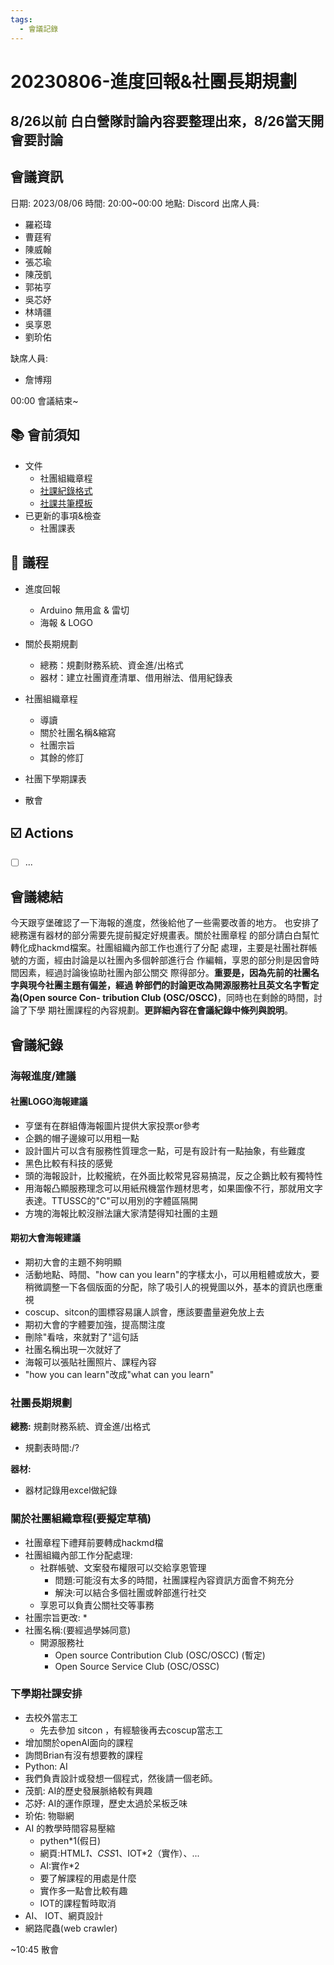 ```yaml
---
tags:
  - 會議記錄
---
```

# 20230806-進度回報&社團長期規劃

## 8/26以前 白白營隊討論內容要整理出來，8/26當天開會要討論

## 會議資訊

日期: 2023/08/06
時間: 20:00~00:00
地點: Discord
出席人員:

- 羅崧瑋
- 曹莛宥
- 陳威翰
- 張芯瑜
- 陳茂凱
- 郭祐亨
- 吳芯妤
- 林靖疆
- 吳享恩
- 劉玠佑

缺席人員:

- 詹博翔

00:00 會議結束~

## 📚 會前須知

- 文件
  - 社團組織章程
  - [社課紀錄格式](https://hackmd.io/@EJuMQJj_QPylQryxaYpC-Q/rJOrirooh)
  - [社課共筆模板](https://hackmd.io/@EJuMQJj_QPylQryxaYpC-Q/rJHuNR4jn)
- 已更新的事項&檢查
  - 社團課表

## 📣 議程

- 進度回報
  - Arduino 無用盒 & 雷切
  - 海報 & LOGO

- 關於長期規劃
  - 總務：規劃財務系統、資金進/出格式
  - 器材：建立社團資產清單、借用辦法、借用紀錄表
- 社團組織章程
  - 導讀
  - 關於社團名稱&縮寫
  - 社團宗旨
  - 其餘的修訂
- 社團下學期課表
- 散會

## ☑️ Actions

- [ ] ...

## 會議總結

今天跟亨堡確認了一下海報的進度，然後給他了一些需要改善的地方。
也安排了總務還有器材的部分需要先提前擬定好規畫表。關於社團章程
的部分請白白幫忙轉化成hackmd檔案。社團組織內部工作也進行了分配
處理，主要是社團社群帳號的方面，經由討論是以社團內多個幹部進行合
作編輯，享恩的部分則是因會時間因素，經過討論後協助社團內部公關交
際得部分。**重要是，因為先前的社團名字與現今社團主題有偏差，經過
幹部們的討論更改為開源服務社且英文名字暫定為(Open source Con-
tribution Club (OSC/OSCC)**，同時也在剩餘的時間，討論了下學
期社團課程的內容規劃。**更詳細內容在會議紀錄中條列與說明**。

## 會議紀錄

### 海報進度/建議

#### 社團LOGO海報建議

- 亨堡有在群組傳海報圖片提供大家投票or參考
- 企鵝的帽子邊線可以用粗一點
- 設計圖片可以含有服務性質理念一點，可是有設計有一點抽象，有些難度
- 黑色比較有科技的感覺
- 頭的海報設計，比較攏統，在外面比較常見容易搞混，反之企鵝比較有獨特性
- 用海報凸顯服務理念可以用紙飛機當作題材思考，如果圖像不行，那就用文字表達。TTUSSC的"C"可以用別的字體區隔開
- 方塊的海報比較沒辦法讓大家清楚得知社團的主題

#### 期初大會海報建議

- 期初大會的主題不夠明顯
- 活動地點、時間、"how can you learn"的字樣太小，可以用粗體或放大，要稍微調整一下各個版面的分配，除了吸引人的視覺圖以外，基本的資訊也應重視
- coscup、sitcon的圖標容易讓人誤會，應該要盡量避免放上去
- 期初大會的字體要加強，提高關注度
- 刪除"看啥，來就對了"這句話
- 社團名稱出現一次就好了
- 海報可以張貼社團照片、課程內容
- "how you can learn"改成"what can you learn"

### 社團長期規劃

**總務:** 規劃財務系統、資金進/出格式

- 規劃表時間:/?

**器材:**

- 器材記錄用excel做紀錄

### 關於社團組織章程(要擬定草稿)

- 社團章程下禮拜前要轉成hackmd檔
- 社團組織內部工作分配處理:
  - 社群帳號、文案發布權限可以交給享恩管理
    - 問題:可能沒有太多的時間，社團課程內容資訊方面會不夠充分
    - 解決:可以結合多個社團或幹部進行社交
  - 享恩可以負責公關社交等事務
- 社團宗旨更改:
    *
- 社團名稱:(要經過學姊同意)
  - 開源服務社
    - Open source Contribution Club (OSC/OSCC) (暫定)
    - Open Source Service Club (OSC/OSSC)

### 下學期社課安排

- 去校外當志工
  - 先去參加 sitcon ，有經驗後再去coscup當志工
- 增加關於openAI面向的課程
- 詢問Brian有沒有想要教的課程
- Python: AI
- 我們負責設計或發想一個程式，然後請一個老師。
- 茂凱: AI的歷史發展脈絡較有興趣
- 芯妤: AI的運作原理，歷史太過於呆板乏味
- 玠佑: 物聯網
- AI 的教學時間容易壓縮
  - pythen*1(假日)
  - 網頁:HTML*1、CSS*1、IOT*2（實作）、...
  - AI:實作*2
  - 要了解課程的用處是什麼
  - 實作多一點會比較有趣
  - IOT的課程暫時取消
- AI、 IOT、網頁設計
- 網路爬蟲(web crawler)

~10:45 散會

